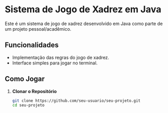 # Sistema de Jogo de Xadrez em Java

Este é um sistema de jogo de xadrez desenvolvido em Java como parte de um projeto pessoal/acadêmico.

## Funcionalidades

- Implementação das regras do jogo de xadrez.
- Interface simples para jogar no terminal.

## Como Jogar

1. **Clonar o Repositório**

   ```bash
   git clone https://github.com/seu-usuario/seu-projeto.git
   cd seu-projeto
